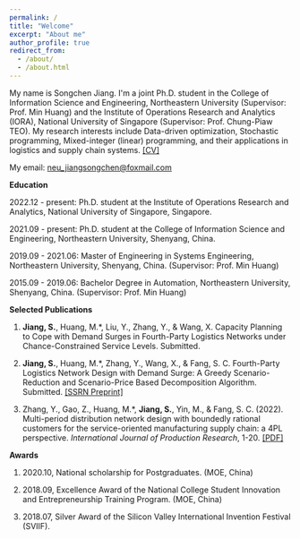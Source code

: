 ```yaml
---
permalink: /
title: "Welcome"
excerpt: "About me"
author_profile: true
redirect_from: 
  - /about/
  - /about.html
---
```


My name is Songchen Jiang. I'm a joint Ph.D. student in the College of Information Science and Engineering, Northeastern University (Supervisor: Prof. Min Huang) and the Institute of Operations Research and Analytics (IORA), National University of Singapore (Supervisor: Prof. Chung-Piaw TEO). My research interests include Data-driven optimization, Stochastic programming, Mixed-integer (linear) programming, and their applications in logistics and supply chain systems. [[CV]](/files/CV.pdf)

My email: [neu_jiangsongchen@foxmail.com](mailto:neu_jiangsongchen@foxmail.com)

**Education**

2022.12 - present: Ph.D. student at the Institute of Operations Research and Analytics, National University of Singapore, Singapore.

2021.09 - present: Ph.D. student at the College of Information Science and Engineering, Northeastern University, Shenyang, China.

2019.09 - 2021.06: Master of Engineering in Systems Engineering, Northeastern University, Shenyang, China. (Supervisor: Prof. Min Huang)

2015.09 - 2019.06: Bachelor Degree in Automation, Northeastern University, Shenyang, China. (Supervisor: Prof. Min Huang)

**Selected Publications**

1. **Jiang, S.**, Huang, M.*, Liu, Y., Zhang, Y., & Wang, X. Capacity Planning to Cope with  Demand Surges in Fourth-Party Logistics Networks under Chance-Constrained Service Levels. Submitted.

2. **Jiang, S.**, Huang, M.*, Zhang, Y., Wang, X., & Fang, S. C. Fourth-Party Logistics Network Design with Demand Surge: A Greedy Scenario-Reduction and Scenario-Price Based Decomposition Algorithm. Submitted. [[SSRN Preprint]](https://papers.ssrn.com/sol3/papers.cfm?abstract_id=4348801)

3. Zhang, Y., Gao, Z., Huang, M.*, **Jiang, S.**, Yin, M., & Fang, S. C. (2022). Multi-period distribution network design with boundedly rational customers for the service-oriented manufacturing supply chain: a 4PL perspective. _International Journal of Production Research_, 1-20. [[PDF]](/files/paper1.pdf)

**Awards**

1. 2020.10, National scholarship for Postgraduates. (MOE, China)

2. 2018.09, Excellence Award of the National College Student Innovation and Entrepreneurship Training Program. (MOE, China)

3. 2018.07, Silver Award of the Silicon Valley International Invention Festival (SVIIF).
